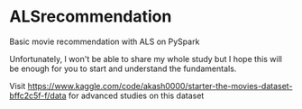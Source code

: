 # ALSrecommendation
Basic movie recommendation with ALS on PySpark

Unfortunately, I won't be able to share my whole study but I hope this will be enough for you to start and understand the fundamentals.

Visit https://www.kaggle.com/code/akash0000/starter-the-movies-dataset-bffc2c5f-f/data for advanced studies on this dataset
